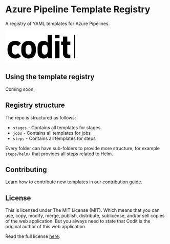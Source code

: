 # Azure Pipeline Template Registry

A registry of YAML templates for Azure Pipelines.

![Codit logo](./media/logo.png)

## Using the template registry

Coming soon.

## Registry structure

The repo is structured as follows:

- `stages` - Contains all templates for stages
- `jobs` - Contains all templates for jobs
- `steps` - Contains all templates for steps

Every folder can have sub-folders to provide more structure, for example `steps/helm/` that provides all steps related to Helm.

## Contributing

Learn how to contribute new templates in our [contribution guide](CONTRIBUTING.md).

## License

This is licensed under The MIT License (MIT). Which means that you can use, copy, modify, merge, publish, distribute, sublicense, and/or sell copies of the web application. But you always need to state that Codit is the original author of this web application.

Read the full license [here](https://github.com/Codit/azure-pipelines-template-registry/blob/main/LICENSE).
